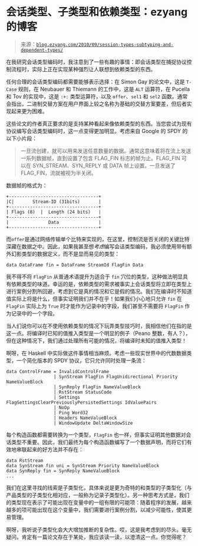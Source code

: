 <!--yml

category: 未分类

date: 2024-07-01 18:18:09

-->

# 会话类型、子类型和依赖类型：ezyang 的博客

> 来源：[`blog.ezyang.com/2010/09/session-types-subtyping-and-dependent-types/`](http://blog.ezyang.com/2010/09/session-types-subtyping-and-dependent-types/)

在我研究会话类型编码时，我注意到了一些有趣的事情：即会话类型在捕捉协议控制流程时，实际上正在实现某种强烈让人联想到依赖类型的东西。

任何合理的会话类型编码都需要能够表示选择：在 Simon Gay 的论文中，这是 `T-Case` 规则，在 Neubauer 和 Thiemann 的工作中，这是 `ALT` 运算符，在 Pucella 和 Tov 的实现中，这是 `:+:` 类型运算符，以及 `offer`、`sel1` 和 `sel2` 函数。通常会指出，二进制交替方案在用户界面上较之名称为基础的交替方案要差，但后者实现起来更为困难。

这些论文的作者真正要求的是支持某种看起来像依赖类型的东西。当您尝试为现有协议编写会话类型编码时，这一点变得更加明显。考虑来自 Google 的 SPDY 的以下小片段：

> 一旦流创建，就可以用来发送任意数量的数据。通常这意味着将在流上发送一系列数据帧，直到设置了包含 FLAG_FIN 标志的帧为止。FLAG_FIN 可以在 SYN_STREAM、SYN_REPLY 或 DATA 帧上设置。一旦发送了 FLAG_FIN，流就被视为半关闭。

数据帧的格式为：

```
+----------------------------------+
|C|       Stream-ID (31bits)       |
+----------------------------------+
| Flags (8)  |  Length (24 bits)   |
+----------------------------------+
|               Data               |
+----------------------------------+

```

而`offer`是通过网络传输单个比特来实现的，在这里，控制流是否关闭的关键比特深藏在数据之中。因此，如果我甚至想*考虑*编写会话类型编码，我必须使用带有额外幻影类型的数据定义，而不是显而易见的类型：

```
data DataFrame fin = DataFrame StreamId FlagFin Data

```

我不得不将 `FlagFin` 从普通术语提升为适合于 `fin` 穴位的类型，这种做法明显具有依赖类型的味道。幸运的是，依赖类型的需求被事实上会话类型将立即在类型上进行案例分割所回避，考虑到它是真的情况和它是假的情况。我们在编译时不知道值实际上将是什么，但事实证明我们并不在乎！如果我们小心地只允许 `fin` 在 `FlagFin` 实际上为 `True` 时才能作为记录中的字段，我们甚至不需要将 `FlagFin` 作为记录中的一个字段。

当人们说你可以在不使用依赖类型的情况下玩弄类型技巧时，我相信他们在指的是这一点。将编译时已知的值推入类型是一个明显的例子（Peano 整数，有人？），但在这种情况下，我们通过处理所有可能的情况，将编译时未知的值推入类型！

啊呀，在 Haskell 中实际做这件事情相当麻烦。考虑一些现实世界中的代数数据类型，一个简化版本的 SPDY 协议，它只允许同时处理一条流：

```
data ControlFrame = InvalidControlFrame
                  | SynStream FlagFin FlagUnidirectional Priority NameValueBlock
                  | SynReply FlagFin NameValueBlock
                  | RstStream StatusCode
                  | Settings FlagSettingsClearPreviouslyPersistedSettings IdValuePairs
                  | NoOp
                  | Ping Word32
                  | Headers NameValueBlock
                  | WindowUpdate DeltaWindowSize

```

每个构造函数都需要转换为一个类型，`FlagFin` 也一样，但事实证明其他数据对会话类型不重要。因此，我们最终为每个构造函数编写了一个数据声明，而将它们有效地串联起来的好方法并不存在：

```
data RstStream
data SynStream fin uni = SynStream Priority NameValueBlock
data SynReply fin = SynReply NameValueBlock
...

```

我们在这里寻找的线索是子类型化，具体来说是更为奇特的和类型的子类型化（与产品类型的子类型化相对应，一般称为记录子类型化）。另一种思考方式是，我们的类型现在表示了可能出现在变量中的一组有限的可能项：随着程序的发展，越来越多的项可能出现在这个变量中，我们需要进行案例分割，以减少可能性，使其更易管理。

啊呀，我听说子类型化会大大增加推断的复杂性。哎，这是我考虑到的尽头。毫无疑问，肯定有一篇论文存在于某处，我应该读一读，以澄清这一点。你觉得呢？
